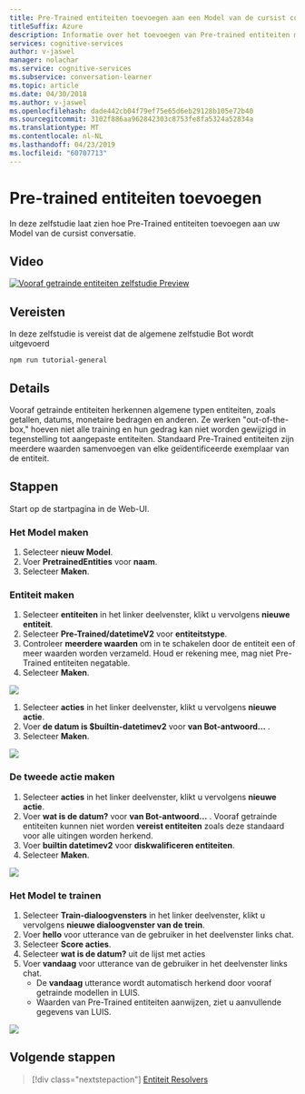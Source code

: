```yaml
---
title: Pre-Trained entiteiten toevoegen aan een Model van de cursist conversatie - Microsoft Cognitive Services | Microsoft Docs
titleSuffix: Azure
description: Informatie over het toevoegen van Pre-trained entiteiten met een Model van de cursist conversatie.
services: cognitive-services
author: v-jaswel
manager: nolachar
ms.service: cognitive-services
ms.subservice: conversation-learner
ms.topic: article
ms.date: 04/30/2018
ms.author: v-jaswel
ms.openlocfilehash: dade442cb04f79ef75e65d6eb29128b105e72b40
ms.sourcegitcommit: 3102f886aa962842303c8753fe8fa5324a52834a
ms.translationtype: MT
ms.contentlocale: nl-NL
ms.lasthandoff: 04/23/2019
ms.locfileid: "60707713"
---
```

# <a name="how-to-add-pre-trained-entities"></a>Pre-trained entiteiten toevoegen
In deze zelfstudie laat zien hoe Pre-Trained entiteiten toevoegen aan uw Model van de cursist conversatie.

## <a name="video"></a>Video

[![Vooraf getrainde entiteiten zelfstudie Preview](https://aka.ms/cl_Tutorial_v3_PreTrainedEntities_Preview)](https://aka.ms/cl_Tutorial_v3_PreTrainedEntities)

## <a name="requirements"></a>Vereisten
In deze zelfstudie is vereist dat de algemene zelfstudie Bot wordt uitgevoerd

    npm run tutorial-general

## <a name="details"></a>Details

Vooraf getrainde entiteiten herkennen algemene typen entiteiten, zoals getallen, datums, monetaire bedragen en anderen.  Ze werken "out-of-the-box," hoeven niet alle training en hun gedrag kan niet worden gewijzigd in tegenstelling tot aangepaste entiteiten.  Standaard Pre-Trained entiteiten zijn meerdere waarden samenvoegen van elke geïdentificeerde exemplaar van de entiteit.

## <a name="steps"></a>Stappen

Start op de startpagina in de Web-UI.

### <a name="create-the-model"></a>Het Model maken

1. Selecteer **nieuw Model**.
2. Voer **PretrainedEntities** voor **naam**.
3. Selecteer **Maken**.

### <a name="entity-creation"></a>Entiteit maken

1. Selecteer **entiteiten** in het linker deelvenster, klikt u vervolgens **nieuwe entiteit**.
2. Selecteer **Pre-Trained/datetimeV2** voor **entiteitstype**.
3. Controleer **meerdere waarden** om in te schakelen door de entiteit een of meer waarden worden verzameld. Houd er rekening mee, mag niet Pre-Trained entiteiten negatable.
4. Selecteer **Maken**.

![](../media/T08_entity_create.png)

1. Selecteer **acties** in het linker deelvenster, klikt u vervolgens **nieuwe actie**.
2. Voer **de datum is $builtin-datetimev2** voor **van Bot-antwoord...** .
3. Selecteer **Maken**.

![](../media/T08_action_create_1.png)

### <a name="create-the-second-action"></a>De tweede actie maken

1. Selecteer **acties** in het linker deelvenster, klikt u vervolgens **nieuwe actie**.
2. Voer **wat is de datum?** voor **van Bot-antwoord...** . Vooraf getrainde entiteiten kunnen niet worden **vereist entiteiten** zoals deze standaard voor alle uitingen worden herkend.
3. Voer **builtin datetimev2** voor **diskwalificeren entiteiten**.
4. Selecteer **Maken**.

![](../media/T08_action_create_2.png)

### <a name="train-the-model"></a>Het Model te trainen

1. Selecteer **Train-dialoogvensters** in het linker deelvenster, klikt u vervolgens **nieuwe dialoogvenster van de trein**.
2. Voer **hello** voor utterance van de gebruiker in het deelvenster links chat.
3. Selecteer **Score acties**.
4. Selecteer **wat is de datum?** uit de lijst met acties
5. Voer **vandaag** voor utterance van de gebruiker in het deelvenster links chat.
    - De **vandaag** utterance wordt automatisch herkend door vooraf getrainde modellen in LUIS.
    - Waarden van Pre-Trained entiteiten aanwijzen, ziet u aanvullende gegevens van LUIS.

![](../media/T08_training.png)

## <a name="next-steps"></a>Volgende stappen

> [!div class="nextstepaction"]
> [Entiteit Resolvers](./09-entity-resolvers.md)
